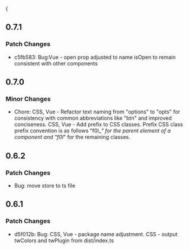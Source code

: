 {

## 0.7.1

### Patch Changes

- c5fb583: Bug:Vue - open prop adjusted to name isOpen to remain consistent with other components

## 0.7.0

### Minor Changes

- Chore: CSS, Vue - Refactor text naming from "options" to "opts" for consistency with common abbreviations like "btn" and improved conciseness. CSS, Vue - Add prefix to CSS classes. Prefix CSS class prefix convention is as follows "f0l\__" for the parent element of a component and "f0l_" for the remaining classes.

## 0.6.2

### Patch Changes

- Bug: move store to ts file

## 0.6.1

### Patch Changes

- d5f012b: Bug: CSS, Vue - package name adjustment. CSS - output twColors and twPlugin from dist/index.ts
